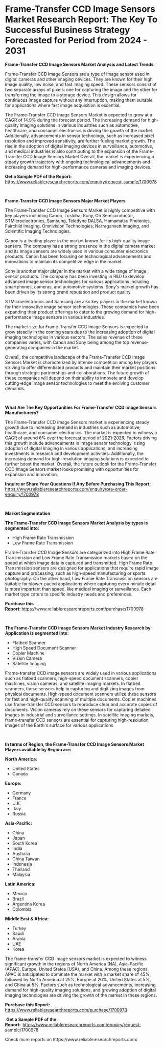 <p><h1>Frame-Transfer CCD Image Sensors Market Research Report: The Key To Successful Business Strategy Forecasted for Period from 2024 - 2031</h1></p><p><strong>Frame-Transfer CCD Image Sensors Market Analysis and Latest Trends</strong></p>
<p><p>Frame-Transfer CCD Image Sensors are a type of image sensor used in digital cameras and other imaging devices. They are known for their high image quality, low noise, and fast imaging speed. These sensors consist of two separate arrays of pixels: one for capturing the image and the other for transferring the image to a storage device. This design allows for continuous image capture without any interruption, making them suitable for applications where fast image acquisition is essential.</p><p>The Frame-Transfer CCD Image Sensors Market is expected to grow at a CAGR of 14.9% during the forecast period. The increasing demand for high-quality imaging solutions in various industries such as automotive, healthcare, and consumer electronics is driving the growth of the market. Additionally, advancements in sensor technology, such as increased pixel resolution and improved sensitivity, are further fueling market growth. The rise in the adoption of digital imaging devices in surveillance, automotive, and medical industries is also contributing to the expansion of the Frame-Transfer CCD Image Sensors Market.Overall, the market is experiencing a steady growth trajectory with ongoing technological advancements and increasing demand for high-performance cameras and imaging devices.</p></p>
<p><strong>Get a Sample PDF of the Report:&nbsp;</strong> <a href="https://www.reliableresearchreports.com/enquiry/request-sample/1700978">https://www.reliableresearchreports.com/enquiry/request-sample/1700978</a></p>
<p>&nbsp;</p>
<p><strong>Frame-Transfer CCD Image Sensors Major Market Players</strong></p>
<p><p>The Frame-Transfer CCD Image Sensors Market is highly competitive with key players including Canon, Toshiba, Sony, On Semiconductor, STMicroelectronics, Samsung, Teledyne DALSA, Hamamatsu Photonics, Fairchild Imaging, Omnivision Technologies, Narragansett Imaging, and Scientific Imaging Technologies. </p><p>Canon is a leading player in the market known for its high-quality image sensors. The company has a strong presence in the digital camera market and its image sensors are widely used in various consumer electronics products. Canon has been focusing on technological advancements and innovations to maintain its competitive edge in the market.</p><p>Sony is another major player in the market with a wide range of image sensor products. The company has been investing in R&D to develop advanced image sensor technologies for various applications including smartphones, cameras, and automotive systems. Sony's market growth has been driven by its strong brand reputation and product quality.</p><p>STMicroelectronics and Samsung are also key players in the market known for their innovative image sensor technologies. These companies have been expanding their product offerings to cater to the growing demand for high-performance image sensors in various industries.</p><p>The market size for Frame-Transfer CCD Image Sensors is expected to grow steadily in the coming years due to the increasing adoption of digital imaging technologies in various sectors. The sales revenue of these companies varies, with Canon and Sony being among the top revenue-generating companies in the market.</p><p>Overall, the competitive landscape of the Frame-Transfer CCD Image Sensors Market is characterized by intense competition among key players striving to offer differentiated products and maintain their market positions through strategic partnerships and collaborations. The future growth of these companies will depend on their ability to innovate and develop cutting-edge image sensor technologies to meet the evolving customer demands.</p></p>
<p>&nbsp;</p>
<p><strong>What Are The Key Opportunities For Frame-Transfer CCD Image Sensors Manufacturers?</strong></p>
<p><p>The Frame-Transfer CCD Image Sensors market is experiencing steady growth due to increasing demand in industries such as automotive, healthcare, and consumer electronics. The market is expected to witness a CAGR of around 6% over the forecast period of 2021-2026. Factors driving this growth include advancements in image sensor technology, rising adoption of digital imaging in various applications, and increasing investments in research and development activities. Additionally, the increasing demand for high-resolution imaging solutions is expected to further boost the market. Overall, the future outlook for the Frame-Transfer CCD Image Sensors market looks promising with opportunities for expansion and innovation.</p></p>
<p><strong>Inquire or Share Your Questions If Any Before Purchasing This Report:</strong> <a href="https://www.reliableresearchreports.com/enquiry/pre-order-enquiry/1700978">https://www.reliableresearchreports.com/enquiry/pre-order-enquiry/1700978</a></p>
<p>&nbsp;</p>
<p><strong>Market Segmentation</strong></p>
<p><strong>The Frame-Transfer CCD Image Sensors Market Analysis by types is segmented into:</strong></p>
<p><ul><li>High Frame Rate Transmission</li><li>Low Frame Rate Transmission</li></ul></p>
<p><p>Frame-Transfer CCD Image Sensors are categorized into High Frame Rate Transmission and Low Frame Rate Transmission markets based on the speed at which image data is captured and transmitted. High Frame Rate Transmission sensors are designed for applications that require rapid image capture and processing, such as high-speed manufacturing or sports photography. On the other hand, Low Frame Rate Transmission sensors are suitable for slower-paced applications where capturing every minute detail is more important than speed, like medical imaging or surveillance. Each market type caters to specific industry needs and preferences.</p></p>
<p><strong>Purchase this Report:&nbsp;</strong><a href="https://www.reliableresearchreports.com/purchase/1700978">https://www.reliableresearchreports.com/purchase/1700978</a></p>
<p>&nbsp;</p>
<p><strong>The Frame-Transfer CCD Image Sensors Market Industry Research by Application is segmented into:</strong></p>
<p><ul><li>Flatbed Scanner</li><li>High Speed Document Scanner</li><li>Copier Machine</li><li>Vision Camera</li><li>Satellite Imaging</li></ul></p>
<p><p>Frame-transfer CCD image sensors are widely used in various applications such as flatbed scanners, high-speed document scanners, copier machines, vision cameras, and satellite imaging markets. In flatbed scanners, these sensors help in capturing and digitizing images from physical documents. High-speed document scanners utilize these sensors for fast and high-quality scanning of multiple documents. Copier machines use frame-transfer CCD sensors to reproduce clear and accurate copies of documents. Vision cameras rely on these sensors for capturing detailed images in industrial and surveillance settings. In satellite imaging markets, frame-transfer CCD sensors are essential for capturing high-resolution images of the Earth's surface for various applications.</p></p>
<p>&nbsp;</p>
<p><strong>In terms of Region, the Frame-Transfer CCD Image Sensors Market Players available by Region are:</strong></p>
<p>
    <p> <strong> North America: </strong>
        <ul>
            <li>United States</li>
            <li>Canada</li>
        </ul>
        </p> 
    <p> <strong> Europe: </strong>
        <ul>
            <li>Germany</li>
            <li>France</li>
            <li>U.K.</li>
            <li>Italy</li>
            <li>Russia</li>
        </ul>
        </p> 
    <p> <strong> Asia-Pacific: </strong>
        <ul>
            <li>China</li>
            <li>Japan</li>
            <li>South Korea</li>
            <li>India</li>
            <li>Australia</li>
            <li>China Taiwan</li>
            <li>Indonesia</li>
            <li>Thailand</li>
            <li>Malaysia</li>
        </ul>
        </p> 
    <p> <strong> Latin America: </strong>
        <ul>
            <li>Mexico</li>
            <li>Brazil</li>
            <li>Argentina Korea</li>
            <li>Colombia</li>
        </ul>
        </p> 
    <p> <strong> Middle East & Africa: </strong>
        <ul>
            <li>Turkey</li>
            <li>Saudi</li>
            <li>Arabia</li>
            <li>UAE</li>
            <li>Korea</li>
        </ul>
    </p>
    </p>
<p><p>The frame-transfer CCD image sensors market is expected to witness significant growth in the regions of North America (NA), Asia-Pacific (APAC), Europe, United States (USA), and China. Among these regions, APAC is anticipated to dominate the market with a market share of 45%, followed by North America at 25%, Europe at 20%, United States at 5%, and China at 5%. Factors such as technological advancements, increasing demand for high-quality imaging solutions, and growing adoption of digital imaging technologies are driving the growth of the market in these regions.</p></p>
<p><strong>Purchase this Report: </strong><a href="https://www.reliableresearchreports.com/purchase/1700978">https://www.reliableresearchreports.com/purchase/1700978</a></p>
<p>&nbsp;<strong>Get a Sample PDF of the Report:&nbsp;&nbsp;</strong><a href="https://www.reliableresearchreports.com/enquiry/request-sample/1700978">https://www.reliableresearchreports.com/enquiry/request-sample/1700978</a></p>
<p><strong></strong></p>
<p>Check more reports on https://www.reliableresearchreports.com/</p>